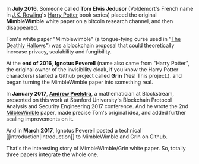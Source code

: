 In **July 2016**, Someone called **Tom Elvis Jedusor** (Voldemort's French name in [J.K. Rowling](https://en.wikipedia.org/wiki/J._K._Rowling)'s [Harry Potter](https://en.wikipedia.org/wiki/Harry_Potter) book series) placed the original **MimbleWimble** white paper on a bitcoin research channel, and then disappeared.

Tom's white paper "Mimblewimble" (a tongue-tying curse used in "[The Deathly Hallows](https://en.wikipedia.org/wiki/Harry_Potter_and_the_Deathly_Hallows)") was a blockchain proposal that could theoretically increase privacy, scalability and fungibility. 

At the **end of 2016**, **Ignotus Peverell** (name also came from "Harry Potter", the original owner of the invisibility cloak, if you know the Harry Potter characters) started a Github project called **Grin** (Yes! This project.), and began turning the MimbleWimble paper into something real.

In **January 2017**, **[Andrew Poelstra](https://www.linkedin.com/in/andrew-poelstra-958a75106)**, a mathematician at Blockstream, presented on this work at Stanford University's Blockchain Protocol Analysis and Security Engineering 2017 conference. And he wrote the 2nd [MilbleWimble](https://download.wpsoftware.net/bitcoin/wizardry/mimblewimble.pdf) paper, made precise Tom's original idea, and added further scaling improvements on it.

And in **March 2017**, Ignotus Peverell posted a technical [[introduction|Introduction]] to MimbleWimble and Grin on Github. 

That's the interesting story of MimbleWimble/Grin white paper. So, totally three papers integrate the whole one.
